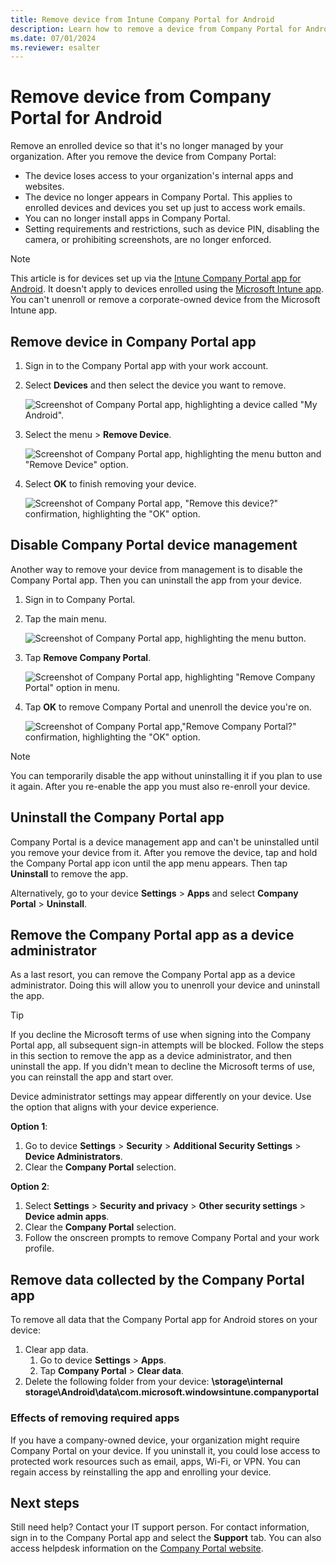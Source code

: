 ```yaml
---
title: Remove device from Intune Company Portal for Android
description: Learn how to remove a device from Company Portal for Android and uninstall the Company Portal app.
ms.date: 07/01/2024
ms.reviewer: esalter
---
```


# Remove device from Company Portal for Android

Remove an enrolled device so that it's no longer managed by your organization. After you remove the device from Company Portal:

* The device loses access to your organization's internal apps and websites.
* The device no longer appears in Company Portal. This applies to enrolled devices and devices you set up just to access work emails.
* You can no longer install apps in Company Portal.
* Setting requirements and restrictions, such as device PIN, disabling the camera, or prohibiting screenshots, are no longer enforced.

> [!NOTE]
> This article is for devices set up via the [Intune Company Portal app for Android](https://play.google.com/store/apps/details?id=com.microsoft.windowsintune.companyportal). It doesn't apply to devices enrolled using the [Microsoft Intune app](https://play.google.com/store/apps/details?id=com.microsoft.intune). You can't unenroll or remove a corporate-owned device from the Microsoft Intune app.

## Remove device in Company Portal app
1. Sign in to the Company Portal app with your work account.
2. Select **Devices** and then select the device you want to remove.

    ![Screenshot of Company Portal app, highlighting a device called "My Android".](./media/unenroll-your-device-from-intune-android/remove-device-from-company-portal-2101-01.png)

3. Select the menu > **Remove Device**.

    ![Screenshot of Company Portal app, highlighting the menu button and "Remove Device" option.](./media/unenroll-your-device-from-intune-android/remove-device-from-company-portal-2101-02.png)

4. Select **OK** to finish removing your device.

    ![Screenshot of Company Portal app, "Remove this device?" confirmation, highlighting the "OK" option.](./media/unenroll-your-device-from-intune-android/remove-device-from-company-portal-2101-03.png)

## Disable Company Portal device management
Another way to remove your device from management is to disable the Company Portal app. Then you can uninstall the app from your device.

1. Sign in to Company Portal.
2. Tap the main menu.

    ![Screenshot of Company Portal app, highlighting the menu button.](./media/unenroll-your-device-from-intune-android/remove-intune-company-portal-android-2101-01.png)

3. Tap **Remove Company Portal**.

    ![Screenshot of Company Portal app, highlighting "Remove Company Portal" option in menu.](./media/unenroll-your-device-from-intune-android/remove-intune-company-portal-android-2101-02.png)

4. Tap **OK** to remove Company Portal and unenroll the device you're on.

    ![Screenshot of Company Portal app,"Remove Company Portal?" confirmation, highlighting the "OK" option.](./media/unenroll-your-device-from-intune-android/remove-intune-company-portal-android-2101-03.png)

> [!NOTE]
> You can temporarily disable the app without uninstalling it if you plan to use it again. After you re-enable the app you must also re-enroll your device.

## Uninstall the Company Portal app

Company Portal is a device management app and can't be uninstalled until you remove your device from it. After you remove the device, tap and hold the Company Portal app icon until the app menu appears. Then tap **Uninstall** to remove the app.

Alternatively, go to your device **Settings** > **Apps** and select **Company Portal** > **Uninstall**.

## Remove the Company Portal app as a device administrator

As a last resort, you can remove the Company Portal app as a device administrator. Doing this will allow you to unenroll your device and uninstall the app.

>[!TIP]
> If you decline the Microsoft terms of use when signing into the Company Portal app, all subsequent sign-in attempts will be blocked. Follow the steps in this section to remove the app as a device administrator, and then uninstall the app. If you didn't mean to decline the Microsoft terms of use, you can reinstall the app and start over.

Device administrator settings may appear differently on your device. Use the option that aligns with your device experience.

**Option 1**:

1. Go to device **Settings** > **Security** > **Additional Security Settings** > **Device Administrators**.
2. Clear the **Company Portal** selection.

**Option 2**:

1. Select **Settings** > **Security and privacy** > **Other security settings** > **Device admin apps**.
2. Clear the **Company Portal** selection.
3. Follow the onscreen prompts to remove Company Portal and your work profile.

## Remove data collected by the Company Portal app

To remove all data that the Company Portal app for Android stores on your device:

1. Clear app data.
   1. Go to device **Settings** > **Apps**.
   1. Tap **Company Portal** > **Clear data**.
2. Delete the following folder from your device: **\storage\internal storage\Android\data\com.microsoft.windowsintune.companyportal**

### Effects of removing required apps
If you have a company-owned device, your organization might require Company Portal on your device. If you uninstall it, you could lose access to protected work resources such as email, apps, Wi-Fi, or VPN. You can regain access by reinstalling the app and enrolling your device.

## Next steps

Still need help? Contact your IT support person. For contact information, sign in to the Company Portal app and select the **Support** tab.  You can also access helpdesk information on the [Company Portal website](https://go.microsoft.com/fwlink/?linkid=2010980).
